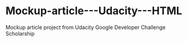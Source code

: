 # Mockup-article---Udacity---HTML
Mockup article project from Udacity Google Developer Challenge Scholarship
